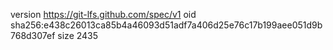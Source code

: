version https://git-lfs.github.com/spec/v1
oid sha256:e438c26013ca85b4a46093d51adf7a406d25e76c17b199aee051d9b768d307ef
size 2435
